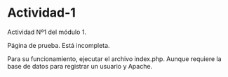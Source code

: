 # Actividad-1
Actividad Nº1 del módulo 1.

Página de prueba. Está incompleta.

Para su funcionamiento, ejecutar el archivo index.php.
Aunque requiere la base de datos para registrar un usuario y Apache.
